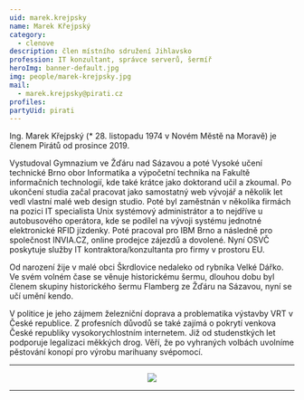 ```yaml
---
uid: marek.krejpsky
name: Marek Křejpský
category:
  - clenove
description: člen místního sdružení Jihlavsko
profession: IT konzultant, správce serverů, šermíř
heroImg: banner-default.jpg
img: people/marek-krejpsky.jpg
mail:
  - marek.krejpsky@pirati.cz
profiles:
partyUid: pirati
---
```

Ing. Marek Křejpský (* 28. listopadu 1974 v Novém Městě na Moravě) je členem Pirátů od prosince 2019.

Vystudoval Gymnazium ve Žďáru nad Sázavou a poté Vysoké učení technické Brno obor Informatika a výpočetní technika na Fakultě informačních technologií, kde také krátce jako doktorand učil a zkoumal. Po ukončení studia začal pracovat jako samostatný web vývojář a několik let vedl vlastní malé web design studio. Poté byl zaměstnán v několika firmách na pozici IT specialista Unix systémový administrátor a to nejdříve u autobusového operátora, kde se podílel na vývoji systému jednotné elektronické RFID jízdenky. Poté pracoval pro IBM Brno a následně pro společnost INVIA.CZ, online prodejce zájezdů a dovolené.  Nyní OSVČ poskytuje služby IT kontraktora/konzultanta pro firmy v prostoru EU.

Od narození žije v malé obci Škrdlovice nedaleko od rybníka Velké Dářko. Ve svém volném čase se věnuje historickému šermu, dlouhou dobu byl členem skupiny historického šermu Flamberg ze Žďáru na Sázavou, nyní se učí umění kendo.

V politice je jeho zájmem železniční doprava a problematika výstavby VRT v České republice. Z profesních důvodů se také zajímá o pokrytí venkova České republiky vysokorychlostním internetem. Již od studenstkých let podporuje legalizaci měkkých drog. Věří, že po vyhraných volbách uvolníme pěstování konopí pro výrobu marihuany svépomocí.  



<hr>
<center><a href="https://zemedelstvi.pirati.cz"><img src="https://sucho.pirati.cz/assets/img/legalize_marihuana.jpg"></a></center>
<hr>
